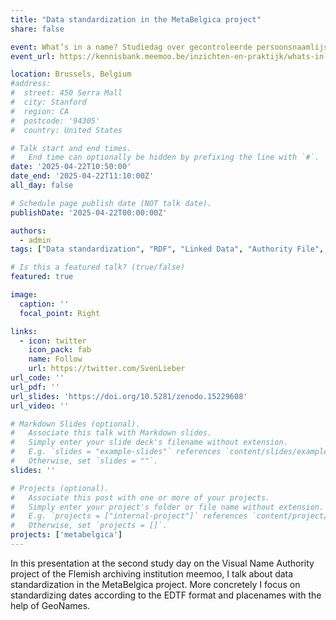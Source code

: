 ```yaml
---
title: "Data standardization in the MetaBelgica project"
share: false

event: What’s in a name? Studiedag over gecontroleerde persoonsnaamlijsten
event_url: https://kennisbank.meemoo.be/inzichten-en-praktijk/whats-in-a-name-studiedag-over-gecontroleerde-persoonsnaamlijsten-2025

location: Brussels, Belgium
#address:
#  street: 450 Serra Mall
#  city: Stanford
#  region: CA
#  postcode: '94305'
#  country: United States

# Talk start and end times.
#   End time can optionally be hidden by prefixing the line with `#`.
date: '2025-04-22T10:50:00'
date_end: '2025-04-22T11:10:00Z'
all_day: false

# Schedule page publish date (NOT talk date).
publishDate: '2025-04-22T00:00:00Z'

authors:
  - admin
tags: ["Data standardization", "RDF", "Linked Data", "Authority File", "Research Data Infrastructure", "meemoo", "GLAM", "EDTF", "GeoNames", "REFNIS"]

# Is this a featured talk? (true/false)
featured: true

image:
  caption: ''
  focal_point: Right

links:
  - icon: twitter
    icon_pack: fab
    name: Follow
    url: https://twitter.com/SvenLieber
url_code: ''
url_pdf: ''
url_slides: 'https://doi.org/10.5281/zenodo.15229608'
url_video: ''

# Markdown Slides (optional).
#   Associate this talk with Markdown slides.
#   Simply enter your slide deck's filename without extension.
#   E.g. `slides = "example-slides"` references `content/slides/example-slides.md`.
#   Otherwise, set `slides = ""`.
slides: ''

# Projects (optional).
#   Associate this post with one or more of your projects.
#   Simply enter your project's folder or file name without extension.
#   E.g. `projects = ["internal-project"]` references `content/project/deep-learning/index.md`.
#   Otherwise, set `projects = []`.
projects: ['metabelgica']
---
```


In this presentation at the second study day on the Visual Name Authority project of the Flemish archiving institution meemoo, I talk about data standardization in the MetaBelgica project. More concretely I focus on standardizing dates according to the EDTF format and placenames with the help of GeoNames.

